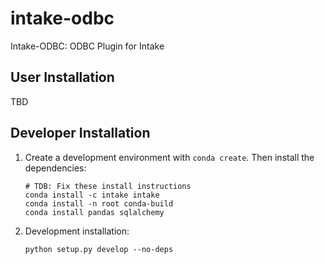 # intake-odbc

Intake-ODBC: ODBC Plugin for Intake

## User Installation

TBD

## Developer Installation

1. Create a development environment with `conda create`. Then install the dependencies:

    ```
    # TDB: Fix these install instructions
    conda install -c intake intake
    conda install -n root conda-build
    conda install pandas sqlalchemy 
    ```

1. Development installation:
    ```
    python setup.py develop --no-deps
    ```
